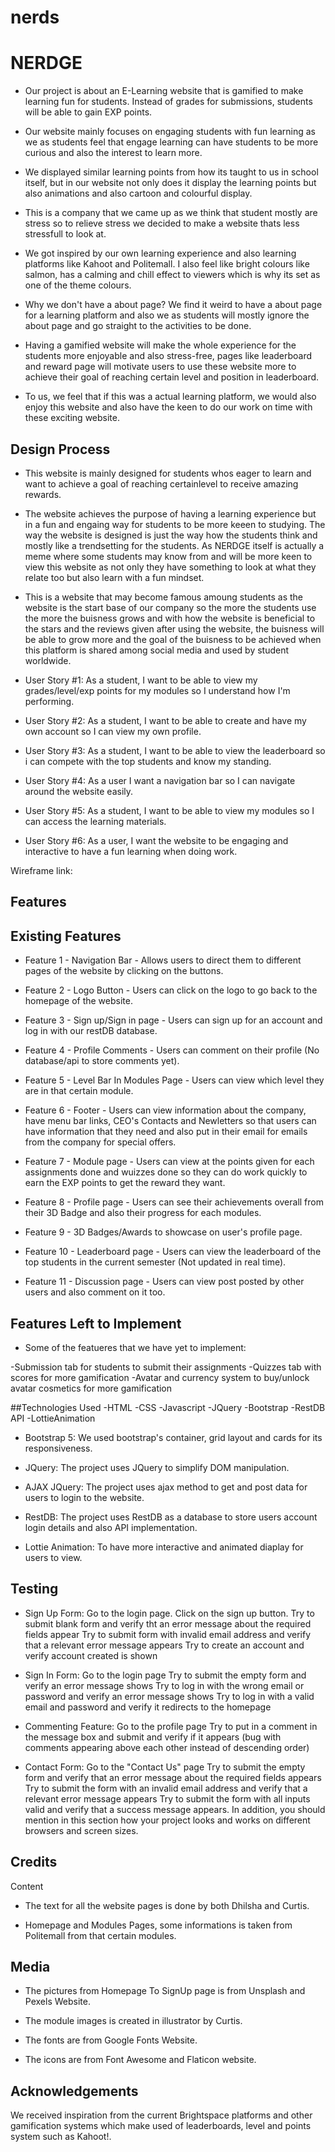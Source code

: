 # nerds

# NERDGE

- Our project is about an E-Learning website that is gamified to make learning fun for students. Instead of grades for submissions, students will be able to gain EXP points.

- Our website mainly focuses on engaging students with fun learning as we as students feel that engage learning can have students to be more curious and also the interest to learn more.

- We displayed similar learning points from how its taught to us in school itself, but in our website not only does it display the learning points but also animations and also cartoon and colourful display.

- This is a company that we came up as we think that student mostly are stress so to relieve stress we decided to make a website thats less stressfull to look at.

- We got inspired by our own learning experience and also learning platforms like Kahoot and Politemall.
I also feel like bright colours like salmon, has a calming and chill effect to viewers which is why its set as one of the theme colours. 

- Why we don't have a about page? We find it weird to have a about page for a learning platform and also we as students will mostly ignore the about page and go straight to the activities to be done. 

- Having a gamified website will make the whole experience for the students more enjoyable and also stress-free, pages like leaderboard and reward page will motivate users to use these website more to achieve their goal of reaching certain level and position in leaderboard.

- To us, we feel that if this was a actual learning platform, we would also enjoy this website and also have the keen to do our work on time with these exciting website.

## Design Process

- This website is mainly designed for students whos eager to learn and want to achieve a goal of reaching certainlevel to receive amazing rewards.

- The website achieves the purpose of having a learning experience but in a fun and engaing way for students to be more keeen to studying. The way the website is designed is just the way how the students think and mostly like a trendsetting for the students. As NERDGE itself is actually a meme where some students may know from and will be more keen to view this website as not only they have something to look at what they relate too but also learn with a fun mindset.

- This is a website that may become famous amoung students as the website is the start base of our company so the more the students use the more the buisness grows and with how the website is beneficial to the stars and the reviews given after using the website, the buisness will be able to grow more and the goal of the buisness to be achieved when this platform is shared among social media and used by student worldwide.


- User Story #1:
As a student, I want to be able to view my grades/level/exp points for my modules so I understand how I'm performing.

- User Story #2:
As a student, I want to be able to create and have my own account so I can view my own profile.

- User Story #3:
As a student, I want to be able to view the leaderboard so i can compete with the top students and know my standing.

- User Story #4:
As a user I want a navigation bar so I can navigate around the website easily.

- User Story #5:
As a student, I want to be able to view my modules so I can access the learning materials.

- User Story #6:
As a user, I want the website to be engaging and interactive to have a fun learning when doing work.

Wireframe link:

## Features

## Existing Features

- Feature 1 - Navigation Bar - Allows users to direct them to different pages of the website by clicking on the buttons.

- Feature 2 - Logo Button - Users can click on the logo to go back to the homepage of the website.

- Feature 3 - Sign up/Sign in page - Users can sign up for an account and log in with our restDB database.

- Feature 4 - Profile Comments - Users can comment on their profile (No database/api to store comments yet).

- Feature 5 - Level Bar In Modules Page - Users can view which level they are in that certain module.

- Feature 6 - Footer - Users can view information about the company, have menu bar links, CEO's Contacts and Newletters so that users can have information that they need and also put in their email for emails from the company for special offers.

- Feature 7 - Module page - Users can view at the points given for each assignments done and wuizzes done so they can do work quickly to earn the EXP points to get the reward they want.

- Feature 8 - Profile page - Users can see their achievements overall from their 3D Badge and also their progress for each modules.

- Feature 9 - 3D Badges/Awards to showcase on user's profile page.

- Feature 10 - Leaderboard page - Users can view the leaderboard of the top students in the current semester (Not updated in real time).

- Feature 11 - Discussion page - Users can view post posted by other users and also comment on it too.

## Features Left to Implement

- Some of the featueres that we have yet to implement:

-Submission tab for students to submit their assignments
-Quizzes tab with scores for more gamification
-Avatar and currency system to buy/unlock avatar cosmetics for more gamification

##Technologies Used
-HTML
-CSS
-Javascript
-JQuery
-Bootstrap
-RestDB API
-LottieAnimation


- Bootstrap 5:
We used bootstrap's container, grid layout and cards for its responsiveness.

- JQuery:
The project uses JQuery to simplify DOM manipulation.

- AJAX JQuery:
The project uses ajax method to get and post data for users to login to the website.

- RestDB:
The project uses RestDB as a database to store users account login details and also API implementation.

- Lottie Animation:
To have more interactive and animated diaplay for users to view.

## Testing

- Sign Up Form:
Go to the login page.
Click on the sign up button.
Try to submit blank form and verify tht an error message about the required fields appear
Try to submit form with invalid email address and verify that a relevant error message appears
Try to create an account and verify account created is shown

- Sign In Form:
Go to the login page
Try to submit the empty form and verify an error message shows
Try to log in with the wrong email or password and verify an error message shows
Try to log in with a valid email and password and verify it redirects to the homepage

- Commenting Feature:
Go to the profile page
Try to put in a comment in the message box and submit and verify if it appears
(bug with comments appearing above each other instead of descending order)

- Contact Form:
Go to the "Contact Us" page
Try to submit the empty form and verify that an error message about the required fields appears
Try to submit the form with an invalid email address and verify that a relevant error message appears
Try to submit the form with all inputs valid and verify that a success message appears.
In addition, you should mention in this section how your project looks and works on different browsers and screen sizes.


## Credits

Content

- The text for all the website pages is done by both Dhilsha and Curtis.

- Homepage and Modules Pages, some informations is taken from Politemall from that certain modules.

## Media

- The pictures from Homepage To SignUp page is from Unsplash and Pexels Website.
 
- The module images is created in illustrator by Curtis.

- The fonts are from Google Fonts Website.

- The icons are from Font Awesome and Flaticon website.

## Acknowledgements

We received inspiration from the current Brightspace platforms and other gamification systems which make used of leaderboards, level and points system such as Kahoot!.
